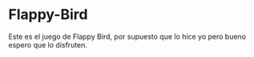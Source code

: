 # Flappy-Bird
Este es el juego de Flappy Bird, por supuesto que lo hice yo pero bueno espero que lo disfruten.
